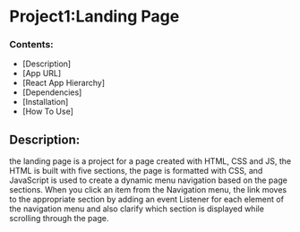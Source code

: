# Project1:Landing Page

### Contents:

- [Description]
- [App URL]
- [React App Hierarchy]
- [Dependencies]
- [Installation]
- [How To Use]


## Description:

the landing page is a project for a page created with HTML, CSS and JS, the HTML is built with five sections, the page is formatted with CSS, and JavaScript is used to create a dynamic menu navigation based on the page sections. When you click an item from the Navigation menu, the link moves to the appropriate section by adding an event Listener for each element of the navigation menu and also clarify which section is displayed while scrolling through the page.